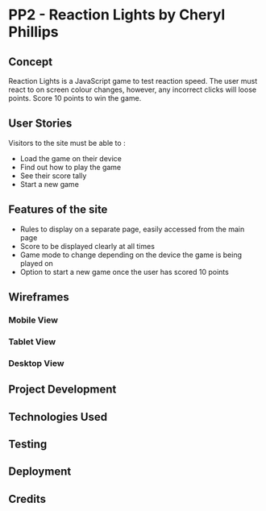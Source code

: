 # PP2 - Reaction Lights by Cheryl Phillips 

## Concept
Reaction Lights is a JavaScript game to test reaction speed. The user must react to on screen colour changes, however, any incorrect clicks will loose points. Score 10 points to win the game. 

## User Stories
Visitors to the site must be able to :
* Load the game on their device
* Find out how to play the game
* See their score tally
* Start a new game

## Features of the site
* Rules to display on a separate page, easily accessed from the main page
* Score to be displayed clearly at all times
* Game mode to change depending on the device the game is being played on
* Option to start a new game once the user has scored 10 points

## Wireframes

### Mobile View

### Tablet View

### Desktop View

## Project Development

## Technologies Used

## Testing

## Deployment

## Credits

